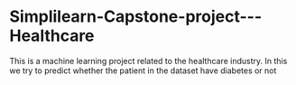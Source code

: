 # Simplilearn-Capstone-project---Healthcare
This is a machine learning project related to the healthcare industry. In this we try to predict whether the patient in the dataset have diabetes or not
